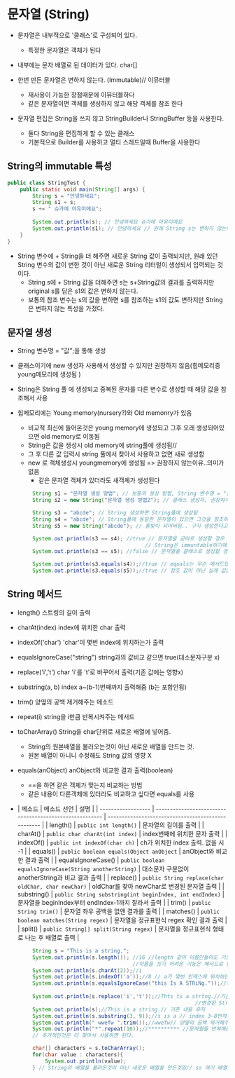 # 문자열 (String)



- 문자열은 내부적으로 '클래스'로 구성되어 있다.

  - 특정한 문자열은 객체가 된다

- 내부에는 문자 배열로 된 데이터가 있다. char[]

- 한번 만든 문자열은 변하지 않는다. (Immutable)// 이뮤터블

  - 재사용이 가능한 장점때문에 이뮤터블하다
  - 같은 문자열이면 객체를 생성하지 않고 해당 객체를 참조 한다

- 문자열 편집은 String을 쓰지 않고 StringBuilder나 StringBuffer 등을 사용한다.

  - 둘다 String을 편집하게 할 수 있는 클래스
  - 기본적으로 Builder를 사용하고 멀티 스레드일때 Buffer을 사용한다
  
  

## String의 immutable 특성


```java
public class StringTest {
    public static void main(String[] args) {
        String s = "안녕하세요";
        String s1 = s;
        s += " 슈가에 아유미에요";
        
        System.out.println(s); // 안녕하세요 슈가에 아유미에요
        System.out.println(s1); // 안녕하세요 // 원래 String s는 변하지 않는다//immutable
    }
}
```
- String 변수에 + String을 더 해주면 새로운 String 값이 출력되지만, 원래 있던 String 변수의 값이 변한 것이 아닌 새로운 String 리터럴이 생성되서 입력되는 것이다.
    - String s에 + String 값을 더해주면 s는 s+String값의 결과를 출력하지만 original s를 담은 s1의 값은 변하지 않는다.
    - 보통의 참조 변수는 s의 값을 변하면 s를 참조하는 s1의 값도 변하지만 String은 변하지 않는 특성을 가졌다.




## 문자열 생성

- String 변수명 = "값";을 통해 생성
- 클래스이기에 new 생성자 사용해서 생성할 수 있지만 권장하지 않음(힙메모리중 young메모리에 생성됨 )
- String은 String 풀 에 생성되고 중복된 문자를 다른 변수로 생성할 때 해당 값을 참조해서 사용

- 힙메모리에는 Young memory(nursery?)와 Old memonry가 있음
    - 비교적 최신에 들어온것은 young memory에 생성되고 그후 오래 생성되어있으면 old memory로 이동됨
    - String은 값을 생성시 old memory에 string풀에 생성됨// 
    - 그 후 다른 값 입력시 string 풀에서 찾아서 사용하고 없면 새로 생성함
    - new 로 객체생성시 youngmemory에 생성됨 => 권장하지 않는이유..의미가없음
      - 같은 문자열 객체가 있더라도 새객체가 생성된다 
    
    

```java
        String s1 = "문자열 생성 방법"; // 보통의 생성 방법, String 변수명 = "값";
        String s2 = new String("문자열 생성 방법2"); // 클래스 생성자. 권장하지 않음

        String s3 = "abcde"; // String 생성하면 String풀에 생성됨
        String s4 = "abcde"; // String풀에 동일한 문자열이 있으면 그것을 참조하고 없으면 String풀에 새로 생성함
        String s5 = new String("abcde"); // 흙빛이 되어버림.. 구지 생성한다고?// 힙메모리에 생성됨

        System.out.println(s3 == s4); //true // 문자열을 곧바로 생성할 경우 String풀에서 찾아 사용
                                            // String은 immuntable하기에 같은값을 참조해도 문제가 발생하지 않음
        System.out.println(s3 == s5); //false // 문자열을 클래스로 생성할 경우 새로운 인스턴스를 생성하기에 참조값이 다름

        System.out.println(s3.equals(s4));//true // equals는 무슨 메서드였지? -> String 값비교 메서드.
        System.out.println(s3.equals(s5));//true // 참조 값이 아닌 실제 값을 비교해주는 메서드
```



## String 메서드

- length() 스트링의 길이 출력

- charAt(index) index에 위치한 char 출력

- indexOf('char') 'char'이 몇번 index에 위치하는가 출력

- equalsIgnoreCase("string") string과의 값비교 같으면 true(대소문자구분 x)

- replace('i','t') char 'i'를 't'로 바꾸어서 출력(기존 값에는 영향x)

- substring(a, b) index a~(b-1)번째까지 출력해줌 (b는 포함안됨)

- trim() 양옆의 공백 제거해주는 메소드

- repeat(i) string을 i만큼 반복시켜주는 메서드

- toCharArray() String을 char단위로 새로운 배열에 넣어줌. 
    - String의 원본배열을 불러오는것이 아닌 새로운 배열을 만드는 것.
    - 원본 배열이 아니니 수정해도 String 값의 영향 X
    
- equals(anObject) anObject와 비교한 결과 출력(boolean) 

  - ==을 하면 같은 객체가 맞는지 비교하는 방법
  - 같은 내용이 다른객체에 있더라도 비교하고 싶다면 equals를 사용
  
  
  
- | 메소드             | 메소드 선언                                             | 설명                                               |
| ------------------ | ------------------------------------------------------- | -------------------------------------------------- |
  | length()           | `public int length()`                                   | 문자열의 길이를 출력                               |
  | charAt()           | `public char charAt(int index)`                         | index번째에 위치한 문자 출력                       |
  | indexOf()          | `public int indexOf(char ch)`                           | ch가 위치한 index 출력. 없을 시 -1                 |
  | equals()           | `public boolean equals(Object anObject`                 | anObject와 비교한 결과 출력                        |
  | equalsIgnoreCase() | `public boolean equalsIgnoreCase(String anotherString)` | 대소문자 구분없이 anotherString과 비교 결과 출력   |
  | replace()          | `public String replace(char oldChar, char newChar)`     | oldChar를 찾아 newChar로 변경된 문자열 출력        |
  | substring()        | `public String substring(int beginIndex, int endIndex)` | 문자열을 beginIndex부터 endIndex-1까지 잘라서 출력 |
  | trim()             | `public String trim()`                                  | 문자열 좌우 공백을 없앤 결과를 출력                |
  | matches()          | `public boolean matches(String regex)`                  | 문자열을 정규표현식 regex 확인 결과 출력           |
  | split()            | `public String[] split(String regex)`                   | 문자열을 정규표현식 형태로 나눈 후 배열로 출력     |
  
  
  
    

```java
        String s = "This is a string.";
        System.out.println(s.length()); //16 //length 같이 이름만들어도 기능이 예상되는게 잘지은 이름이다.
                                        //이름을 짓기 어려운 기능은 메서드로 만들지 않는 것이 좋다.
        System.out.println(s.charAt(2));//i
        System.out.println(s.indexOf('a'));//8 // a가 몇번 인덱스에 위치하는가?
        System.out.println(s.equalsIgnoreCase("this Is A STRiNg."));//true//문자열비교해서 같은면true
                                                                                // 대소문자 구분x
        System.out.println(s.replace('i','t'));//Thts ts a strtng.//기존의 String을 바꾸는것은 아님
                                                            //변경된 String을 생성해서 출력하는 것
        System.out.println(s);//This is a string.// 기존 내용 유지
        System.out.println(s.substring(3, 9));//s is a // index 3~8번까지 출력해줌(마지막 인덱스 제외)
        System.out.println(" wwefw ".trim());//wwefw// 양옆의 공백 제거해주는 메소드
        System.out.println("*".repeat(10));//********** //문자열을 반복해줌
        // 추가적인것은 더 찾아서 사용하면 된다.

        char[] characters = s.toCharArray();
        for(char value : characters){
            System.out.println(value);
        } // String의 배열을 불러온것이 아닌 새로운 배열을 만든것임// so 여기 배열 내용 변경시켜도 원문에 변화없음
```
